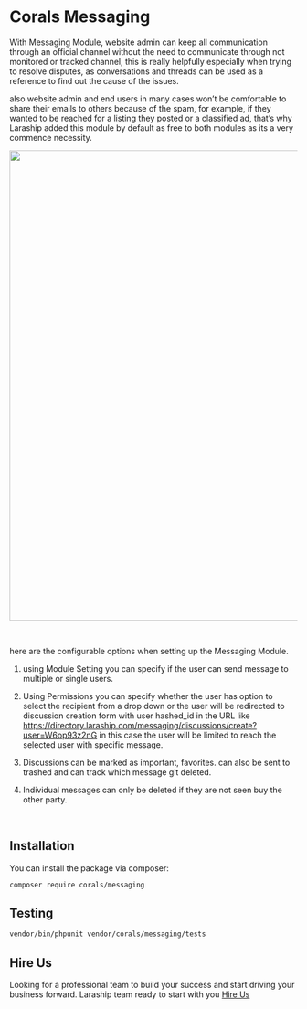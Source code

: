 # Corals Messaging

With Messaging Module, website admin can keep all communication through an official channel without the need to communicate through not monitored or tracked channel, this is really helpfully especially when trying to resolve disputes, as conversations and threads can be used as a reference to find out the cause of the issues.

 

also website admin and end users in many cases won’t be comfortable to share their emails to others because of the spam, for example, if they wanted to be reached for a listing they posted or a classified ad, that’s why Laraship added this module by default as free to both modules as its a very commence necessity.

<p><img src="https://www.laraship.com/wp-content/uploads/2018/10/laraship_messaging_module.png" alt="" width="1615" height="823"></p>
<p>&nbsp;</p>

here are the configurable options when setting up the Messaging Module.

1. using Module Setting you can specify if the user can send message to multiple or single users.

2. Using Permissions you can specify whether the user has option to select the recipient from a drop down or the user will be redirected to discussion creation form with user hashed_id in the URL  like https://directory.laraship.com/messaging/discussions/create?user=W6op93z2nG in this case the user will be limited to reach the selected user with specific message.

3. Discussions can be marked as important, favorites. can also be sent to trashed and can track which message git deleted.

4. Individual messages can only be deleted if they are not seen buy the other party.

<p>&nbsp;</p>


## Installation

You can install the package via composer:

```bash
composer require corals/messaging
```

## Testing

```bash
vendor/bin/phpunit vendor/corals/messaging/tests 
```

## Hire Us
Looking for a professional team to build your success and start driving your business forward.
Laraship team ready to start with you [Hire Us](https://www.laraship.com/contact)
